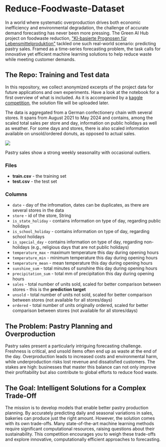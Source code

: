 # Reduce-Foodwaste-Dataset

In a world where systematic overproduction drives both economic inefficiency and environmental degradation, the challenge of accurate demand forecasting has never been more pressing. The Green AI Hub project on foodwaste reduction, ["KI-basierte Prognosen für Lebensmittelproduktion"](https://www.green-ai-hub.de/pilotprojekte/pilotprojekt-brammibals-donuts-foodtracks) tackled one such real-world scenario: predicting pastry sales. Framed as a time-series forecasting problem, the task calls for innovative yet efficient machine learning solutions to help reduce waste while meeting customer demands.

## The Repo: Training and Test data 
In this repository, we collect anonymized excerpts of the project data for future applications and own experiments. Have a look at the notebook for a first overview of what is included. As it is accompanied by a [kaggle competition](https://www.kaggle.com/competitions/pastry-prediction), the solution file will be uploaded later. 

The data is aggregated from a German confectionery chain with several stores. It spans from August 2021 to May 2024 and contains, among the scaled total sales per store and day, information on public holidays as well as weather. For some days and stores, there is also scaled information available on unsold/ordered donuts, as opposed to actual sales. 

![](https://www.googleapis.com/download/storage/v1/b/kaggle-user-content/o/inbox%2F20663420%2F010547ad79879451e0d7c61a53f9b50f%2FBildschirmfoto%202024-12-23%20um%2011.38.46.png?generation=1734950378044347&alt=media)

Pastry sales show a strong weekly seasonality with occasional outliers. 

### Files

*   **train.csv** - the training set
*   **test.csv** - the test set

### Columns

*   `date` - day of the infromation, dates can be duplicates, as there are several stores in the data
*   `store` - id of the store, String
*   `is_state_holiday` - contains information on type of day, regarding public holidays
*   `is_school_holiday` - contains information on type of day, regarding school holidays
*   `is_special_day` - contains information on type of day, regarding non-holidays (e.g., religious days that are not public holidays)
*   `temperature_max` - maximum temperature this day during opening hours
*   `temperature_min` - minimum temperature this day during opening hours
*   `temperature_mean` - mean temperature this day during opening hours
*   `sunshine_sum` - total minutes of sunshine this day during opening hours
*   `precipitation_sum` -  total mm of precipitation this day during opening hours
*   `sales` - total number of units sold, scaled for better comparison between stores - this is the **prediction target**
*   `unsold` - total number of units not sold, scaled for better comparison between stores (not available for all stores/days)
*   `ordered` - total number of units originally ordered, scaled for better comparison between stores (not available for all stores/days)

## The Problem: Pastry Planning and Overproduction
Pastry sales present a particularly intriguing forecasting challenge. Freshness is critical, and unsold items often end up as waste at the end of the day. Overproduction leads to increased costs and environmental harm, while underproduction risks lost revenue and dissatisfied customers. The stakes are high: businesses that master this balance can not only improve their profitability but also contribute to global efforts to reduce food waste.

## The Goal: Intelligent Solutions for a Complex Trade-Off
The mission is to develop models that enable better pastry production planning. By accurately predicting daily and seasonal variations in sales, bakeries can produce just the right amount. However, the solution comes with its own trade-offs. Many state-of-the-art machine learning methods require significant computational resources, raising questions about their sustainability. This competition encourages you to weigh these trade-offs and explore innovative, computationally efficient approaches to forecasting.

